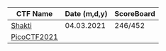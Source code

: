 
|CTF Name| Date (m,d,y) | ScoreBoard |
|-- |--|--|
| [Shakti](https://github.com/fatihsencer/ctf_lib/tree/main/shaktictf)| 04.03.2021 | 246/452 |
| [PicoCTF2021](https://github.com/fatihsencer/ctf_lib/tree/main/picoCTF2021)|  |  |


